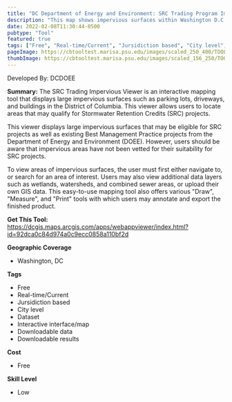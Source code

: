 ```yaml
---
title: "DC Department of Energy and Environment: SRC Trading Program Impervious Viewer"
description: "This map shows impervious surfaces within Washington D.C. intended to help users recognize areas where SRC practices can be implemented."
date: 2022-02-08T11:30:44-0500
pubtype: "Tool"
featured: true
tags: ["Free", "Real-time/Current", "Jursidiction based", "City level", "Dataset", "Interactive interface/map", "Downloadable data", "Downloadable results"]
pageImage: https://cbtooltest.marisa.psu.edu/images/scaled_250_400/TOOLID_45.2_ScreenCapture-1.png
thumbImage: https://cbtooltest.marisa.psu.edu/images/scaled_156_250/TOOLID_45.2_ScreenCapture-1.png
---
```

Developed By: DCDOEE

**Summary:** The SRC Trading Impervious Viewer is an interactive mapping tool that displays large impervious surfaces such as parking lots, driveways, and buildings in the District of Columbia. This viewer allows users to locate areas that may qualify for Stormwater Retention Credits (SRC) projects. 

This viewer displays large impervious surfaces that may be eligible for SRC projects as well as existing Best Management Practice projects from the Department of Energy and Environment (DOEE). However, users should be aware that impervious areas have not been vetted for their suitability for SRC projects. 

To view areas of impervious surfaces, the user must first either navigate to, or search for an area of interest. Users may also view additional data layers such as wetlands, watersheds, and combined sewer areas, or upload their own GIS data. This easy-to-use mapping tool also offers various "Draw", "Measure", and "Print" tools with which users may annotate and export the finished product. 

__**Get This Tool:**__ https://dcgis.maps.arcgis.com/apps/webappviewer/index.html?id=92dca0c84d974a0c9ecc0858a110bf2d


__**Geographic Coverage**__
- Washington, DC

__**Tags**__
-  Free
-  Real-time/Current
-  Jursidiction based
-  City level
-  Dataset
-  Interactive interface/map
-  Downloadable data
-  Downloadable results

__**Cost**__
- Free

__**Skill Level**__
- Low
